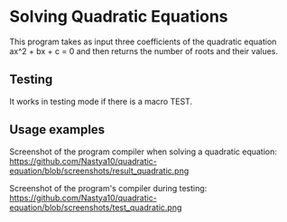 # Solving Quadratic Equations
This program takes as input three coefficients of the quadratic equation ax^2 + bx + c = 0 and then returns the number of roots and their values.

## Testing
It works in testing mode if there is a macro TEST.

## Usage examples
Screenshot of the program compiler when solving a quadratic equation: https://github.com/Nastya10/quadratic-equation/blob/screenshots/result_quadratic.png

Screenshot of the program's compiler during testing: https://github.com/Nastya10/quadratic-equation/blob/screenshots/test_quadratic.png
